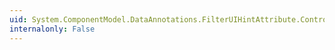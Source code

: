 ```yaml
---
uid: System.ComponentModel.DataAnnotations.FilterUIHintAttribute.ControlParameters
internalonly: False
---
```

